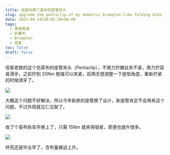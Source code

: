 ```yaml
---
title: 给国布换了英布的座管夹头
slug: upgrade the pentaclip of my domestic brompton-like folding bike
date: 2025-04-24T20:01:59+08:00
tags:
  - 青梅煮酒
  - 折叠车
  - Brompton
  - 佰客
toc: false
draft: false
---
```

佰客老款的这个仿英布的座管夹头（Pentaclip），不用力拧螺丝夹不紧，用力拧容易滑牙。之前拧到 25Nm 勉强可以夹紧，前两天想调整一下座垫角度，重新拧紧的时候滑牙了。

![](https://raw.githubusercontent.com/xbot/image-hosting/master/blog/2025-04-24-20-04-54-1AA506EB-F2D2-426C-8B84-736035B85588_1_102_o.jpeg)

大概这个问题不好解决，所以今年新款的座管换了设计，新座管肯定不会再有这个问题，不过外观就见仁见智了。

![](https://raw.githubusercontent.com/xbot/image-hosting/master/blog/2025-04-24-20-05-20-4882EF99-099F-4B6E-8F61-2FEDE36C79E8.jpeg)

收了个英布拆车件换上了，只需 15Nm 就夹得很紧，质感也提升很多。

![](https://raw.githubusercontent.com/xbot/image-hosting/master/blog/2025-04-24-20-05-45-BC29A0AB-D9C7-44C7-9D3F-02C5AF6D2A23_1_102_o.jpeg)

终究还是毕业早了，含布量被迫上升。